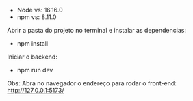 - Node vs: 16.16.0
- npm vs: 8.11.0

Abrir a pasta do projeto no terminal e instalar as dependencias:
- npm install

Iniciar o backend:
- npm run dev

Obs: Abra no navegador o endereço para rodar o front-end: http://127.0.0.1:5173/